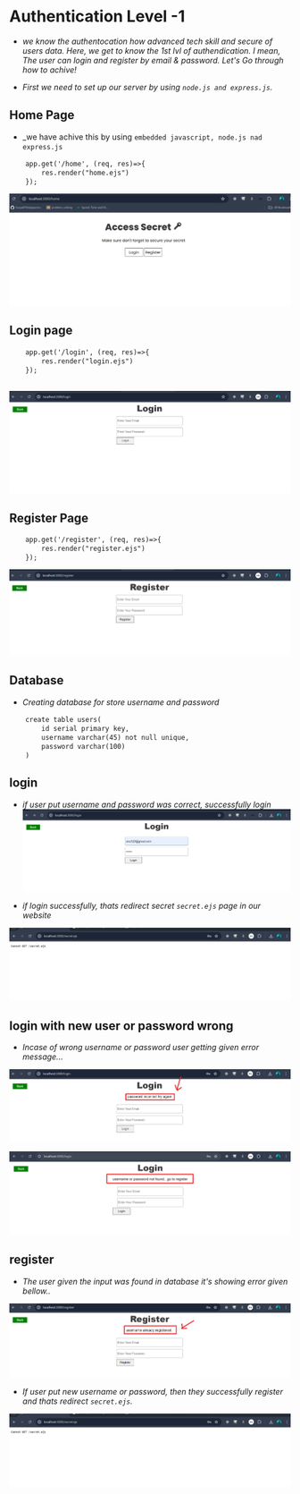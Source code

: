 # Authentication Level -1

*  _we know the authentocation how advanced tech skill and secure of users data. Here, we get to know the 1st lvl of authendication. I mean, The user can login and register by email & password. Let's Go through how to achive!_

* _First we need to set up our server by using `node.js and express.js`._

## Home Page 

*  _we have  achive this by using `embedded javascript, node.js nad express.js` 

```
    app.get('/home', (req, res)=>{
        res.render("home.ejs")
    });

```

![alt text](/public/image/image.png)


## Login page

```
    app.get('/login', (req, res)=>{
        res.render("login.ejs")
    });


```

![alt text](image-1.png)

## Register Page

```
    app.get('/register', (req, res)=>{
        res.render("register.ejs")
    });

```

![alt text](image-2.png)

## Database

* _Creating database for store username and password_
```
    create table users(
        id serial primary key,
        username varchar(45) not null unique,
        password varchar(100)
    )
```
## login 

*  _if user put username and password was correct, successfully login_ 
![alt text](image-3.png)

* _if login successfully, thats redirect secret `secret.ejs` page in our website_

![alt text](image-4.png)

## login with new user or password wrong

* _Incase of wrong username or password user getting given error message..._ 

![alt text](image-5.png)

![alt text](image-6.png)


## register 

* _The user given the input was found in database it's showing error given bellow.._

![alt text](image-7.png)

* _If user put new username or password, then they successfully register and thats redirect `secret.ejs`._

![alt text](image-4.png)
